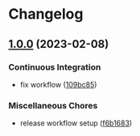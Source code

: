 # Changelog

## [1.0.0](https://www.github.com/johnhwhite/ng-keyboard-sort/compare/v1.0.0-beta.0...v1.0.0) (2023-02-08)


### Continuous Integration

* fix workflow ([109bc85](https://www.github.com/johnhwhite/ng-keyboard-sort/commit/109bc859ef4ea863465a038eb92c8d0c63b06983))


### Miscellaneous Chores

* release workflow setup ([f6b1683](https://www.github.com/johnhwhite/ng-keyboard-sort/commit/f6b1683a38541e7cbb9f7b45645b1bb2ae3118c3))
